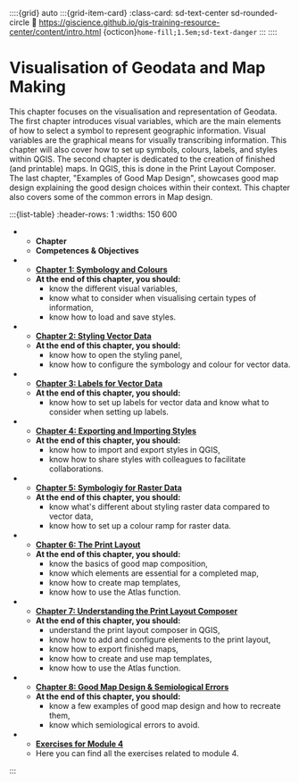 ::::{grid} auto
:::{grid-item-card}
:class-card: sd-text-center sd-rounded-circle
:link: https://giscience.github.io/gis-training-resource-center/content/intro.html 
{octicon}`home-fill;1.5em;sd-text-danger`
:::
::::

# Visualisation of Geodata and Map Making

This chapter focuses on the visualisation and representation of Geodata. The first chapter introduces visual variables, which are the main elements of how to select a symbol to represent geographic information. Visual variables are the graphical means for visually transcribing information. This chapter will also cover how to set up symbols, colours, labels, and styles within QGIS. The second chapter is dedicated to the creation of finished (and printable) maps. In QGIS, this is done in the Print Layout Composer. The last chapter, "Examples of Good Map Design", showcases good map design explaining the good design choices within their context. This chapter also covers some of the common errors in Map design. 


:::{list-table} 
:header-rows: 1
:widths: 150 600

*   - __Chapter__
    - __Competences & Objectives__
*   - __[Chapter 1: Symbology and Colours](/content/Module_4/en_qgis_map_design_I.md)__
    - __At the end of this chapter, you should:__
        - know the different visual variables,
        - know what to consider when visualising certain types of information,
        - know how to load and save styles.
*   - __[Chapter 2: Styling Vector Data](/content/Module_4/en_qgis_styling_vector_data.md)__
    - __At the end of this chapter, you should:__
        - know how to open the styling panel,
        - know how to configure the symbology and colour for vector data.
*   - __[Chapter 3: Labels for Vector Data](/content/Module_4/en_qgis_labels_vector.md)__
    - __At the end of this chapter, you should:__
        - know how to set up labels for vector data and know what to consider when setting up labels.
*   - __[Chapter 4: Exporting and Importing Styles](/content/Module_4/en_qgis_working_with_styles.md)__ 
    - __At the end of this chapter, you should:__
        - know how to import and export styles in QGIS,
        - know how to share styles with colleagues to facilitate collaborations.
*   - __[Chapter 5: Symbologiy for Raster Data](/content/Module_4/en_qgis_symbology_raster.md)__
    - __At the end of this chapter, you should:__
        - know what's different about styling raster data compared to vector data,
        - know how to set up a colour ramp for raster data.
*   - __[Chapter 6: The Print Layout](/content/Module_4/en_qgis_map_design_2.md)__
    - __At the end of this chapter, you should:__
        - know the basics of good map composition,
        - know which elements are essential for a completed map,
        - know how to create map templates,
        - know how to use the Atlas function.
*   - __[Chapter 7: Understanding the Print Layout Composer](/content/Module_4/en_qgis_understanding_print_layout.md)__
    - __At the end of this chapter, you should:__
        - understand the print layout composer in QGIS,
        - know how to add and configure elements to the print layout,
        - know how to export finished maps,
        - know how to create and use map templates,
        - know how to use the Atlas function.
*   - __[Chapter 8: Good Map Design & Semiological Errors](/content/Module_4/en_qgis_map_examples.md)__
    - __At the end of this chapter, you should:__
        - know a few examples of good map design and how to recreate them,
        - know which semiological errors to avoid. 
*   - __[Exercises for Module 4](/content/Module_4/en_qgis_module_4_exercises.md)__
    - Here you can find all the exercises related to module 4.

:::